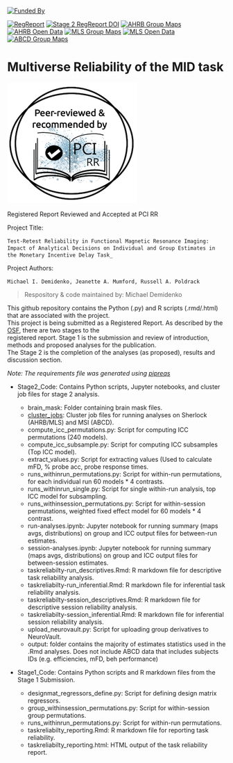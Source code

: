 [![Funded By](https://img.shields.io/badge/NIDA-F32%20DA055334--01A1-yellowgreen?style=plastic)](https://reporter.nih.gov/project-details/10525501)

[![RegReport](https://img.shields.io/badge/Stage_1-Registered_Report-red
)](https://doi.org/10.17605/OSF.IO/NQGEH)
[![Stage 2 RegReport DOI](https://img.shields.io/badge/DOI_Stage_2-Registered_Report_PCI_RR-blue
)](https://doi.org/10.1162/imag_a_00262)
[![AHRB Group Maps](https://img.shields.io/badge/AHRB_Group_Maps-NeuroVault-pink
)](https://identifiers.org/neurovault.collection:16605) 
[![AHRB Open Data](https://img.shields.io/badge/AHRB_Open_Data-OpenNeuro-pink
)](https://doi.org/10.18112/openneuro.ds005012.v1.0.1)
[![MLS Group Maps](https://img.shields.io/badge/MLS_Group_Maps-NeuroVault-orange
)](https://identifiers.org/neurovault.collection:16606)
[![MLS Open Data](https://img.shields.io/badge/MLS_Open_Data-OpenNeuro-orange
)](https://doi.org/10.18112/openneuro.ds005027.v1.0.1)
[![ABCD Group Maps](https://img.shields.io/badge/ABCD_Group_Maps-NeuroVault-black
)](https://identifiers.org/neurovault.collection:17171)


# Multiverse Reliability of the MID task

![Description of Image](Stage2_Code/badge_PCI_RR.png)

Registered Report Reviewed and Accepted at PCI RR

Project  Title: 

    Test-Retest Reliability in Functional Magnetic Resonance Imaging: Impact of Analytical Decisions on Individual and Group Estimates in the Monetary Incentive Delay Task_

Project Authors: 
    
    Michael I. Demidenko, Jeanette A. Mumford, Russell A. Poldrack

> Respository & code maintained by: Michael Demidenko
 

 
This github repository contains the Python (.py) and R scripts (.rmd/.html) that are associated with the project. \
This project is being submitted as a Registered Report. As described by the [OSF](https://doi.org/10.17605/OSF.IO/NQGEH), there are two stages to the \
registered report. Stage 1 is the submission and review of introduction, methods and proposed analyses for the publication.\
The Stage 2 is the completion of the analyses (as proposed), results and discussion section.

*Note: The requirements file was generated using [pipreqs](https://github.com/bndr/pipreqs)*

- Stage2_Code: Contains Python scripts, Jupyter notebooks, and cluster job files for stage 2 analysis.
  - brain_mask: Folder containing brain mask files.
  - [cluster_jobs](Stage2_Code/cluster_jobs/README.md): Cluster job files for running analyses on Sherlock (AHRB/MLS) and MSI (ABCD).
  - compute_icc_permutations.py: Script for computing ICC permutations (240 models).
  - compute_icc_subsample.py: Script for computing ICC subsamples (Top ICC model).
  - extract_values.py: Script for extracting values (Used to calculate mFD, % probe acc, probe response times.
  - runs_withinrun_permutations.py: Script for within-run permutations, for each individual run 60 models * 4 contrasts.
  - runs_withinrun_single.py: Script for single within-run analysis, top ICC model for subsampling.
  - runs_withinsession_permutations.py: Script for within-session permutations, weighted fixed effect model for 60 models * 4 contrast.
  - run-analyses.ipynb: Jupyter notebook for running summary (maps avgs, distributions) on group and ICC output files for between-run estimates.
  - session-analyses.ipynb: Jupyter notebook for running summary (maps avgs, distributions) on group and ICC output files for between-session estimates.
  - taskreliabilty-run_descriptives.Rmd: R markdown file for descriptive task reliability analysis.
  - taskreliabilty-run_inferential.Rmd: R markdown file for inferential task reliability analysis.
  - taskreliabilty-session_descriptives.Rmd: R markdown file for descriptive session reliability analysis.
  - taskreliabilty-session_inferential.Rmd: R markdown file for inferential session reliability analysis.
  - upload_neurovault.py: Script for uploading group derivatives to NeuroVault.
  - output: folder contains the majority of estimates statistics used in the .Rmd analyses. Does not include ABCD data that includes subjects IDs (e.g. efficiencies, mFD, beh performance)

- Stage1_Code: Contains Python scripts and R markdown files from the Stage 1 Submission.
  - designmat_regressors_define.py: Script for defining design matrix regressors.
  - group_withinsession_permutations.py: Script for within-session group permutations.
  - runs_withinrun_permutations.py: Script for within-run permutations.
  - taskreliabilty_reporting.Rmd: R markdown file for reporting task reliability.
  - taskreliabilty_reporting.html: HTML output of the task reliability report.
